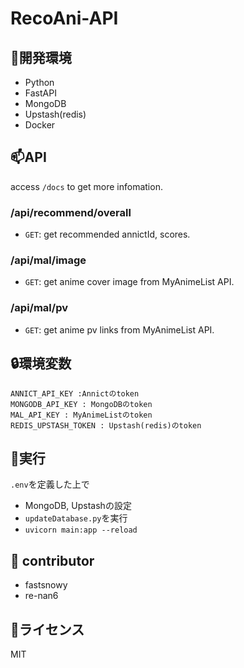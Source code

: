 # RecoAni-API

## 📗開発環境
- Python
- FastAPI
- MongoDB
- Upstash(redis)
- Docker
## 📫API
access `/docs` to get more infomation.
### /api/recommend/overall
- `GET`: get recommended annictId, scores.

### /api/mal/image
- `GET`: get anime cover image from MyAnimeList API.

### /api/mal/pv
- `GET`: get anime pv links from MyAnimeList API.

## 🔒環境変数
```
ANNICT_API_KEY :Annictのtoken
MONGODB_API_KEY : MongoDBのtoken
MAL_API_KEY : MyAnimeListのtoken
REDIS_UPSTASH_TOKEN : Upstash(redis)のtoken
```
## 🚀実行
`.env`を定義した上で
- MongoDB, Upstashの設定
- `updateDatabase.py`を実行
- `uvicorn main:app --reload`

## 👥 contributor
- fastsnowy
- re-nan6

## 📄ライセンス
MIT